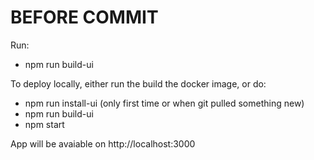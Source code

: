 # BEFORE COMMIT

Run:
 - npm run build-ui

To deploy locally, either run the build the docker image, or do:
  - npm run install-ui (only first time or when git pulled something new)
  - npm run build-ui
  - npm start

App will be avaiable on http://localhost:3000